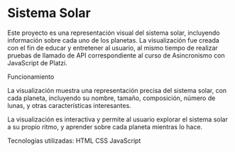 # Sistema Solar

Este proyecto es una representación visual del sistema solar, incluyendo información sobre cada uno de los planetas. La visualización fue creada con el fin de educar y entretener al usuario, al mismo tiempo de realizar pruebas de llamado de API correspondiente al curso de Asincronismo con JavaScript de Platzi.

Funcionamiento

La visualización muestra una representación precisa del sistema solar, con cada planeta, incluyendo su nombre, tamaño, composición, número de lunas, y otras características interesantes.

La visualización es interactiva y permite al usuario explorar el sistema solar a su propio ritmo, y aprender sobre cada planeta mientras lo hace.

Tecnologías utilizadas:
HTML
CSS
JavaScript
